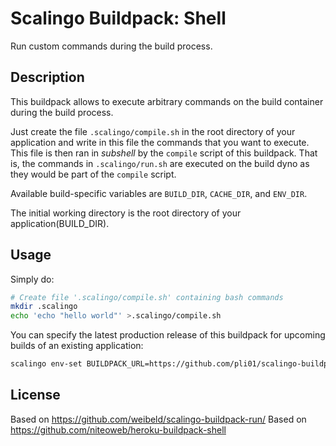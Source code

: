 Scalingo Buildpack: Shell
=====================

Run custom commands during the build process.


Description
-----------

This buildpack allows to execute arbitrary commands on the build container during the build process.

Just create the file `.scalingo/compile.sh` in the root directory of your application and write in this file the commands that you want to execute. This file is then ran in *subshell* by the `compile` script of this buildpack. That is, the commands in `.scalingo/run.sh` are executed on the build dyno as they would be part of the `compile` script.

Available build-specific variables are `BUILD_DIR`, `CACHE_DIR`, and `ENV_DIR`.

The initial working directory is the root directory of your application(BUILD_DIR).

Usage
-----

Simply do:

```bash
# Create file '.scalingo/compile.sh' containing bash commands
mkdir .scalingo
echo 'echo "hello world"' >.scalingo/compile.sh

```

You can specify the latest production release of this buildpack for upcoming builds of an existing application:
```bash
scalingo env-set BUILDPACK_URL=https://github.com/pli01/scalingo-buildpack-shell
```


License
-------
Based on https://github.com/weibeld/scalingo-buildpack-run/
Based on https://github.com/niteoweb/heroku-buildpack-shell

